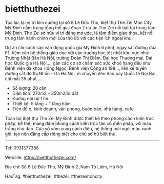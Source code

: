 # bietthuthezei

Tọa lạc tại vị trí kim cương tại số 8 Lê Đức Thọ, biệt thự The Zei Mon City Mỹ Đình nằm trong tổng thể giai đoạn 2 dự án The Zei nổi bật tại trung tâm Mỹ Đình. The Zei sở hữu vị trí đáng mơ ước, là tâm điểm giao thoa, kết nối trung tâm hành chính mới của thủ đô với các tiện ích ngoại khu.

Dự án chỉ cách sân vận động quốc gia Mỹ Đình 6 phút, ngay sát đường đua F1, tiệm cận hệ thống giáo dục với các trường học tốt nhất khu vực như: Trường Nhật Bản Hà Nội, trường Đoàn Thị Điểm, Đại học Thương mại, Đại học Quốc gia Hà Nội…; gần các cơ sở chăm sóc sức khoẻ hàng đầu như Bệnh viện đa khoa Hồng Ngọc, Bệnh viện Công an 198…, liền kề tuyến đường sắt đô thị Nhổn - Ga Hà Nội, di chuyển đến Sân bay Quốc tế Nội Bài chỉ mất 35 phút …

- Số lượng: 20 căn
- Diện tích: 270m2 – 350m2/lô đất
- Đường nội bộ 17m
- Thiết kế: 5 tầng + 1 tầng hầm
- Tiện để ở, kinh doanh, văn phòng, buôn bán, nhà hàng, cafe

Toàn bộ Biệt thự The Zei Mỹ Đình được thiết kế theo phong cách kiến trúc pháp, bề thế, mang đậm phong cách kiến trúc tân cổ điển pháp, với màu trắng chủ đạo. Cửa sổ vòm cong cách điệu, hệ thống mái ngói màu xanh ghi, tạo nên đẳng cấp riêng biệt cho chủ sở hữ biệt thự.

-------------------

Tel:  0931377388

Website: https://bietthuthezei.com/

Địa chỉ: Số 8 Lê Đức Thọ, Mỹ Đình 2 ,Nam Từ Liêm, Hà Nội

HasTag: #bietthuthezei, #thezei, #thezeimoncity


